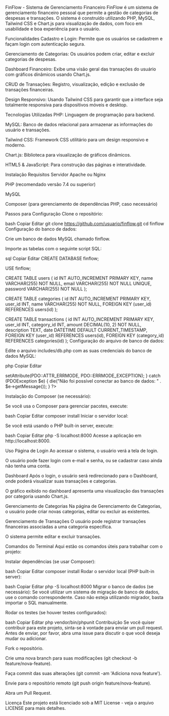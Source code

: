 FinFlow - Sistema de Gerenciamento Financeiro
FinFlow é um sistema de gerenciamento financeiro pessoal que permite a gestão de categorias de despesas e transações. O sistema é construído utilizando PHP, MySQL, Tailwind CSS e Chart.js para visualização de dados, com foco em usabilidade e boa experiência para o usuário.

Funcionalidades
Cadastro e Login: Permite que os usuários se cadastrem e façam login com autenticação segura.

Gerenciamento de Categorias: Os usuários podem criar, editar e excluir categorias de despesas.

Dashboard Financeiro: Exibe uma visão geral das transações do usuário com gráficos dinâmicos usando Chart.js.

CRUD de Transações: Registro, visualização, edição e exclusão de transações financeiras.

Design Responsivo: Usando Tailwind CSS para garantir que a interface seja totalmente responsiva para dispositivos móveis e desktop.

Tecnologias Utilizadas
PHP: Linguagem de programação para backend.

MySQL: Banco de dados relacional para armazenar as informações do usuário e transações.

Tailwind CSS: Framework CSS utilitário para um design responsivo e moderno.

Chart.js: Biblioteca para visualização de gráficos dinâmicos.

HTML5 & JavaScript: Para construção das páginas e interatividade.

Instalação
Requisitos
Servidor Apache ou Nginx

PHP (recomendado versão 7.4 ou superior)

MySQL

Composer (para gerenciamento de dependências PHP, caso necessário)

Passos para Configuração
Clone o repositório:

bash
Copiar
Editar
git clone https://github.com/usuario/finflow.git
cd finflow
Configuração do banco de dados:

Crie um banco de dados MySQL chamado finflow.

Importe as tabelas com o seguinte script SQL:

sql
Copiar
Editar
CREATE DATABASE finflow;

USE finflow;

CREATE TABLE users (
    id INT AUTO_INCREMENT PRIMARY KEY,
    name VARCHAR(255) NOT NULL,
    email VARCHAR(255) NOT NULL UNIQUE,
    password VARCHAR(255) NOT NULL
);

CREATE TABLE categories (
    id INT AUTO_INCREMENT PRIMARY KEY,
    user_id INT,
    name VARCHAR(255) NOT NULL,
    FOREIGN KEY (user_id) REFERENCES users(id)
);

CREATE TABLE transactions (
    id INT AUTO_INCREMENT PRIMARY KEY,
    user_id INT,
    category_id INT,
    amount DECIMAL(10, 2) NOT NULL,
    description TEXT,
    date DATETIME DEFAULT CURRENT_TIMESTAMP,
    FOREIGN KEY (user_id) REFERENCES users(id),
    FOREIGN KEY (category_id) REFERENCES categories(id)
);
Configuração do arquivo de banco de dados:

Edite o arquivo includes/db.php com as suas credenciais do banco de dados MySQL:

php
Copiar
Editar
<?php
$host = 'localhost';
$dbname = 'finflow';
$username = 'root';
$password = ''; // sua senha do MySQL
$charset = 'utf8mb4';

$dsn = "mysql:host=$host;dbname=$dbname;charset=$charset";
try {
    $pdo = new PDO($dsn, $username, $password);
    $pdo->setAttribute(PDO::ATTR_ERRMODE, PDO::ERRMODE_EXCEPTION);
} catch (PDOException $e) {
    die("Não foi possível conectar ao banco de dados: " . $e->getMessage());
}
?>
Instalação do Composer (se necessário):

Se você usa o Composer para gerenciar pacotes, execute:

bash
Copiar
Editar
composer install
Iniciar o servidor local:

Se você está usando o PHP built-in server, execute:

bash
Copiar
Editar
php -S localhost:8000
Acesse a aplicação em http://localhost:8000.

Uso
Página de Login
Ao acessar o sistema, o usuário verá a tela de login.

O usuário pode fazer login com e-mail e senha, ou se cadastrar caso ainda não tenha uma conta.

Dashboard
Após o login, o usuário será redirecionado para o Dashboard, onde poderá visualizar suas transações e categorias.

O gráfico exibido no dashboard apresenta uma visualização das transações por categoria usando Chart.js.

Gerenciamento de Categorias
Na página de Gerenciamento de Categorias, o usuário pode criar novas categorias, editar ou excluir as existentes.

Gerenciamento de Transações
O usuário pode registrar transações financeiras associadas a uma categoria específica.

O sistema permite editar e excluir transações.

Comandos do Terminal
Aqui estão os comandos úteis para trabalhar com o projeto:

Instalar dependências (se usar Composer):

bash
Copiar
Editar
composer install
Rodar o servidor local (PHP built-in server):

bash
Copiar
Editar
php -S localhost:8000
Migrar o banco de dados (se necessário): Se você utilizar um sistema de migração de banco de dados, use o comando correspondente. Caso não esteja utilizando migrador, basta importar o SQL manualmente.

Rodar os testes (se houver testes configurados):

bash
Copiar
Editar
php vendor/bin/phpunit
Contribuição
Se você quiser contribuir para este projeto, sinta-se à vontade para enviar um pull request. Antes de enviar, por favor, abra uma issue para discutir o que você deseja mudar ou adicionar.

Fork o repositório.

Crie uma nova branch para suas modificações (git checkout -b feature/nova-feature).

Faça commit das suas alterações (git commit -am 'Adiciona nova feature').

Envie para o repositório remoto (git push origin feature/nova-feature).

Abra um Pull Request.

Licença
Este projeto está licenciado sob a MIT License - veja o arquivo LICENSE para mais detalhes.
